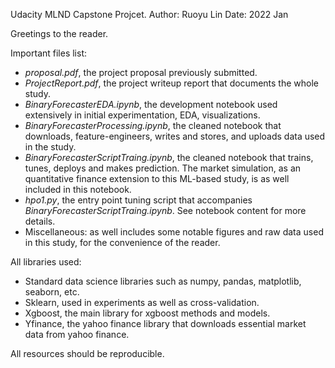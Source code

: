 Udacity MLND Capstone Projcet. 
Author: Ruoyu Lin 
Date: 2022 Jan 

Greetings to the reader. 

Important files list:
- *proposal.pdf*, the project proposal previously submitted. 
- *ProjectReport.pdf*, the project writeup report that documents the whole study. 
- *BinaryForecasterEDA.ipynb*, the development notebook used extensively in initial experimentation, EDA, visualizations. 
- *BinaryForecasterProcessing.ipynb*, the cleaned notebook that downloads, feature-engineers, writes and stores, and uploads data used in the study. 
- *BinaryForecasterScriptTraing.ipynb*, the cleaned notebook that trains, tunes, deploys and makes prediction. The market simulation, as an quantitative finance extension to this ML-based study, is as well included in this notebook. 
- *hpo1.py*, the entry point tuning script that accompanies *BinaryForecasterScriptTraing.ipynb*. See notebook content for more details. 
- Miscellaneous: as well includes some notable figures and raw data used in this study, for the convenience of the reader. 


All libraries used: 
- Standard data science libraries such as numpy, pandas, matplotlib, seaborn, etc. 
- Sklearn, used in experiments as well as cross-validation. 
- Xgboost, the main library for xgboost methods and models. 
- Yfinance, the yahoo finance library that downloads essential market data from yahoo finance. 

All resources should be reproducible. 

